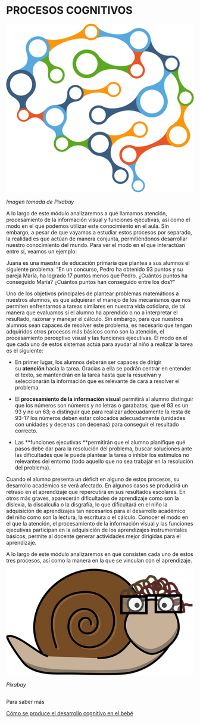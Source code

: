 # PROCESOS COGNITIVOS


![cerebro con conexiones](img/brain-2029391_1280.png)


_Imagen tomada de Pixabay_

A lo largo de este módulo analizaremos a qué llamamos atención, procesamiento de la información visual y funciones ejecutivas, así como el modo en el que podemos utilizar este conocimiento en el aula. Sin embargo, a pesar de que vayamos a estudiar estos procesos por separado, la realidad es que actúan de manera conjunta, permitiéndonos desarrollar nuestro conocimiento del mundo. Para ver el modo en el que interactúan entre sí, veamos un ejemplo:

Juana es una maestra de educación primaria que plantea a sus alumnos el siguiente problema: “En un concurso, Pedro ha obtenido 93 puntos y su pareja María, ha logrado 17 puntos menos que Pedro. ¿Cuántos puntos ha conseguido María? ¿Cuántos puntos han conseguido entre los dos?”

Uno de los objetivos principales de plantear problemas matemáticos a nuestros alumnos, es que adquieran el manejo de los mecanismos que nos permiten enfrentarnos a tareas similares en nuestra vida cotidiana, de tal manera que evaluamos si el alumno ha aprendido o no a interpretar el resultado, razonar y manejar el cálculo. Sin embargo, para que nuestros alumnos sean capaces de resolver este problema, es necesario que tengan adquiridos otros procesos más básicos como son la atención, el procesamiento perceptivo visual y las funciones ejecutivas. El modo en el que cada uno de estos sistemas actúa para ayudar al niño a realizar la tarea es el siguiente:

*   En primer lugar, los alumnos deberán ser capaces de dirigir su **atención** hacia la tarea. Gracias a ella se podrán centrar en entender el texto, se mantendrán en la tarea hasta que la resuelvan y seleccionarán la información que es relevante de cara a resolver el problema.  
      
    
*   El **procesamiento de la información visual** permitirá al alumno distinguir que los números son números y no letras o garabatos; que el 93 es un 93 y no un 63; o distinguir que para realizar adecuadamente la resta de 93-17 los números deben estar colocados adecuadamente (unidades con unidades y decenas con decenas) para conseguir el resultado correcto.  
      
    
*   Las **funciones ejecutivas **permitirán que el alumno planifique qué pasos debe dar para la resolución del problema, buscar soluciones ante las dificultades que le pueda plantear la tarea o inhibir los estímulos no relevantes del entorno (todo aquello que no sea trabajar en la resolución del problema).

Cuando el alumno presenta un déficit en alguno de estos procesos, su desarrollo académico se verá afectado. En algunos casos se producirá un retraso en el aprendizaje que repercutirá en sus resultados escolares. En otros más graves, aparecerán dificultades de aprendizaje como son la dislexia, la discalculia o la disgrafía, lo que dificultará en el niño la adquisición de aprendizajes tan necesarios para el desarrollo académico del niño como son la lectura, la escritura o el cálculo. Conocer el modo en el que la atención, el procesamiento de la información visual y las funciones ejecutivas participan en la adquisición de los aprendizajes instrumentales básicos, permite al docente generar actividades mejor dirigidas para el aprendizaje. 

A lo largo de este módulo analizaremos en qué consisten cada uno de estos tres procesos, así como la manera en la que se vinculan con el aprendizaje.  
  
  
  


![caracol con gafas](img/snail-306355__340.png)


_Pixabay_

##   
Para saber más  
  
[Cómo se produce el desarrollo cognitivo en el bebé](https://www.youtube.com/watch?v=vRalfk5KFVw "Cómo se produce el desarrollo cognitivo en el bebé")
